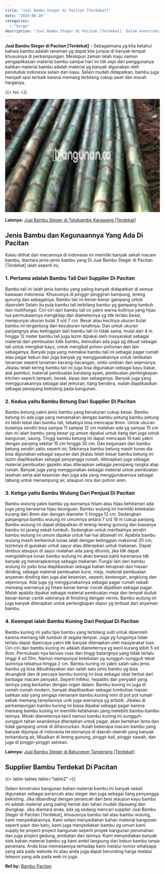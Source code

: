 ```yaml
---
title: "Jual Bambu Steger di Pacitan [Terdekat]"
date: "2024-08-20"
categories: 
  - "harga"
description: "Jual Bambu Steger di Pacitan [Terdekat]. Dalam konstruksi bangunan bahan material bambu ini banyak sekali digunakan sebagai perancah atau steger dan juga seb..."
---
```


**Jual Bambu Steger di Pacitan \[Terdekat\]** – Sebagaimana yg kita ketahui bahwa bambu adalah tanaman yg dapat kita jumpai di banyak tempat khususnya di perkampungan. Meskipun zaman telah maju namun pengaplikasian material bambu sampai hari ini tdk sepi dari penggunanya bahkan material bambu adalah material yg banyak digunakan oleh penduduk indonesia selain dari kayu. Selain mudah didapatkan, bambu juga menjadi opsi terbaik karena memang terbilang cukup awet dan murah harganya.

{{< toc >}}

![Jual Bambu Steger di Pacitan [Terdekat]](/images/jual-bambu-tali-26.png)

**Lainnya:** [Jual Bambu Steger di Telukjambe Karawang \[Terdekat\]](https://bambu.bangunan.co/jual-bambu-steger-di-telukjambe-karawang-terdekat/)

## Jenis Bambu dan Kegunaannya Yang Ada Di Pacitan

Kalau dilihat dari macamnya di indonesia ini memiliki banyak sekali macam bambu, diantara jenis-jenis bambu yang Di Jual Bambu Steger di Pacitan \[Terdekat\] ialah seperti ini;

### 1\. Pertama adalah Bambu Tali Dari Supplier Di Pacitan

Bambu tali ini ialah jenis bambu yang paling banyak didapatkan di semua kawasan indonesia. Khususnya di pinggir-pinggiran kampung, lereng gunung dan sebagainya. Bambu tali ini benar-benar gampang untuk diperoleh Selain itu pula bambu tali terbilang bambu yg gampang tumbuh dan multifungsi. Ciri-ciri dari bambu tali ini yakni warna kulitnya yang hijau tua permukaannya mengkilap dan diameternya yg tdk terlalu besar, mempunyai ukuran bulat 3 s/d 7 cm. Besar atau kecilnya ukuran bulat bambu ini tergantung dari kesuburan tanahnya. Dan untuk ukuran panjangnya atau ketinggian dari bambu tali ini tidak sama, mulai dari 4 m hingga 12 meter bambu tali juga lazim dipakai oleh masyarakat sebagai material dari pembuatan bilik bambu, kemudian ada juga yg dibuat sebagai tali untuk mengikat kayu, untuk mengikat pohon-pohonan dan lain sebagainya. Banyak juga yang memakai bambu tali ini sebagai pagar rumah atau pagar kebun dan juga banyak yg menggunakannya untuk rambatan tanaman seperti tanaman kacang-kacangan, umbi-umbian dan sejenisnya. Jikalau telah kering bambu tali ini juga bisa digunakan sebagai kayu bakar, alat pemikul, material pembuatan kandang ayam, pembuatan perlengkapan kitchen seperti tampah, besek, kipas dan sebagainya. Banyak juga yang menggunakannya sebagai alat jemuran, tiang bendera, malah diaplikasikan sebagai penopang bekisting pada bangunan.

### 2\. Kedua yaitu Bambu Betung Dari Supplier Di Pacitan

Bambu betung yakni jenis bambu yang berukuran cukup besar. Bambu betung ini ada juga yang menamakan dengan bambu petung bambu petung ini lebih tebal dari bambu tali, tebalnya bisa mencapai 8mm. Untuk ukuran bulatnya sendiri bisa sampai 11 sampai 12 cm malahan ada yg sampai 15 cm dan ini ialah bambu yang besar yg umum dipakai untuk tiang dan juga untuk bangunan, saung. Tinggi bambu betung ini dapat mencapai 10 kaki yakni dengan panjang sekitar 15 cm hingga 30 cm. Dan kegunaan dari bambu betung sendiri yaitu seperti ini; Sekiranya bambu betung masih tunas dia bisa digunakan sebagai sayuran dan jikalau telah besar bambu betung ini lazim diaplikasikan sebagai penyangga rumah, diterapkan juga sebagai material pembuatan gazebo atau diterapkan sebagai penopang rangka atap rumah. Banyak juga yang menggunakan sebagai material untuk pembuatan lesehan serta alat kesenian dan juga ada yang menggunakannya sebagai tabung untuk menampung air, ataupun nira dari pohon aren.

### 3\. Ketiga yaitu Bambu Wulung Dari Penjual Di Pacitan

Bambu wulung yakni bambu yg warnanya hitam atau hijau kehitaman ada juga yang berwarna hijau keunguan. Bambu wulung ini memiliki ketebalan kurang dari 8mm dan dengan diameter 5 hingga 12 cm. Sedangkan panjangnya bambu wulung ini umumnya antara 7 s/d 18 m cukup panjang. Bambu wulung ini dapat didapatkan di lereng-lereng gunung dan biasanya bambu ini jarang sekali tumbuh. Sedangkan untuk manfaatnya sendiri bambu wulung ini umum dipakai untuk hal-hal dibawah ini. Apabila bambu wulung masih berbentuk tunas ialah dengan ketinggian maksimal 20 cm, lazimnya di gunakan untuk sayur atau diterapkan untuk makanan. Dapat direbus ataupun di sayur malahan ada yang ditumis, jika tdk dapat mengolahnya tunas bambu wulung ini akan berasa pahit karenanya tdk banyak yg menerapkannya sebagai makanan. Fungsi lain dari bambu wulung ini yaitu bisa diaplikasikan sebagai bahan kerajinan dan hiasan dinding, sebagai material pembuatan kursi, meja, material pembuatan anyaman dinding dan juga alat kesenian, seperti; kentongan, angklung dan sejenisnya. Ada juga yg menggunakannya sebagai pagar rumah sebab memang warnanya yg hitam benar-benar cocok dijadikan sebagai pagar. Malah apabila dipakai sebagai material pembuatan meja dan tempat duduk benar-benar cantik sekiranya di finishing dengan vernis. Bambu wulung ini juga banyak diterapkan untuk perlengkapan dapur yg terbuat dari anyaman bambu.

### 4\. Keempat ialah Bambu Kuning Dari Penjual Di Pacitan

Bambu kuning ini yaitu tipe bambu yang terbilang sulit untuk diperoleh karena memang tdk tumbuh di segala tempat. Juga yg fungsinya tidak terlalu dapat dipercaya yakni tdk banyak diterapkan oleh masyarakat luas. Ciri-ciri dari bambu kuning ini adalah diameternya yg kecil kurang lebih 5 sd 8cm. Permukaan nya beruas-ruas dan tinggi batangnya yang tidak terlalu tinggi 4 sd 10m. Namun mempunyai ketebalan yg sungguh-sungguh tebal lazimnya tebalnya hingga 2 cm. Bambu kuning ini yakni salah satu jenis bambu yg bisa dibudidayakan dan salah satu jenis bambu yg bisa dicangkok dan di percaya bambu kuning ini bisa sebagai obat herbal dari berbagai macam penyakit. Seperti infeksi, hepatitis dan penyakit yang lainnya yang berkaitan dengan organ dalam. Bambu kuning ini juga di rumah-rumah modern, banyak diaplikasikan sebagai tumbuhan hiasan bahkan ada yang sengaja menanam bambu kuning mini di pot pot rumah sebab memang tampilannya unik juga warnanya yg artistik. Jikalau di perkampungan bambu kuning ini biasa dipakai sebagai pagar karena memang bambu kuning ini memiliki ketahanan yang melebihi bambu-bambu lainnya. Meski diameternya kecil namun bambu kuning ini sungguh-sungguh tahan seandainya diterapkan untuk pagar, akan bertahan lama dan tidak gampang untuk di dihancurkan. Itulah beberapa macam bambu yang banyak dijumpai di indonesia terutamanya di daerah-daerah yang banyak terkandung air, Misalkan di lereng gunung, pinggir kali, pinggir sawah, dan juga di pinggir-pinggir selokan.

**Lainnya:** [Jual Bambu Steger di Batuceper Tangerang \[Terdekat\]](https://bambu.bangunan.co/jual-bambu-steger-di-batuceper-tangerang-terdekat/)

## Supplier Bambu Terdekat Di Pacitan

{{< table-tables table="table2" >}}

Dalam konstruksi bangunan bahan material bambu ini banyak sekali digunakan sebagai perancah atau steger dan juga sebagai tiang penyangga bekisting. Jika dibandingi dengan perancah dari besi ataupun kayu bambu ini adalah material yang paling hemat dan tahan mudah dipasang dan diungkap. Jika diantara anda, ada yg sedang mencari supplier Jual Bambu Steger di Pacitan \[Terdekat\], khususnya bambu tali atau bambu wulung, kami menyediakannya. Kami selain menyediakan bahan material bangunan seperti pasir dan batu, kami juga menyediakan bambu yg umum kami supply ke project-project bangunan seperti proyek bangunan perumahan dan juga project gedung, jembatan dan lainnya. Kami menyediakan banyak stok bahan material bambu yg kami ambil langsung dari kebun bambu tanpa perantara. Anda bisa memesannya terhadap kami melalui nomor whatsapp yang ada pada website ini atau anda juga dapat berunding harga melalui telepon yang ada pada web ini juga.

**Ref by:** [Bambu Pacitan](https://id.wikipedia.org/wiki/Bambu)
